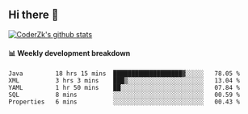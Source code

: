 ## Hi there 👋

[![CoderZk's github stats](https://github-readme-stats.vercel.app/api?username=zhoukuo123&show_icons=true&count_private=true)](https://github.com/anuraghazra/github-readme-stats)

#### :bar_chart: Weekly development breakdown

<!--START_SECTION:waka-->
```text
Java         18 hrs 15 mins  ███████████████████▓░░░░░   78.05 % 
XML          3 hrs 3 mins    ███▒░░░░░░░░░░░░░░░░░░░░░   13.04 % 
YAML         1 hr 50 mins    ██░░░░░░░░░░░░░░░░░░░░░░░   07.84 % 
SQL          8 mins          ░░░░░░░░░░░░░░░░░░░░░░░░░   00.59 % 
Properties   6 mins          ░░░░░░░░░░░░░░░░░░░░░░░░░   00.43 % 
```
<!--END_SECTION:waka-->

